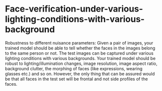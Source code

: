 # Face-verification-under-various-lighting-conditions-with-various-background

Robustness to different nuisance parameters:
Given a pair of images, your trained model should be able to tell whether the faces in the images belong to the same person or not. The test images can be captured under various lighting conditions with various backgrounds. Your trained model should be robust to lighting/illumination changes, image resolution, image aspect ratio, background clutter, the morphing of faces (like expressions, wearing glasses etc.) and so on. However, the only thing that can be assured would be that all faces in the test set will be frontal and not side profiles of the faces.
